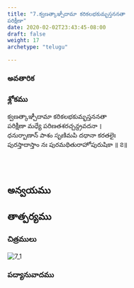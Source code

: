 ```yaml
---
title: "7.క్వణత్కాఞ్చీదామా కరికలభకుమ్భస్తననతా
పరిక్షీణా"
date: 2020-02-02T23:43:45-08:00
draft: false
weight: 17
archetype: "telugu"

---
```


### అవతారిక


### శ్లోకము

క్వణత్కాఞ్చీదామా కరికలభకుమ్భస్తననతా
<br/>పరిక్షీణా మధ్యే పరిణతశరచ్చన్ద్రవదనా ।
<br/>ధనుర్బాణాన్ పాశం సృణిమపి దధానా కరతలైః
<br/>పురస్తాదాస్తాం నః పురమథితురాహోపురుషికా ॥ ౭॥
<br/>

<br/><br/>

## అన్వయము 


## తాత్పర్యము 

### చిత్రములు 

![7_1](/images/sl/manual/SL_V7.jpg)

### పద్యానువాదము
